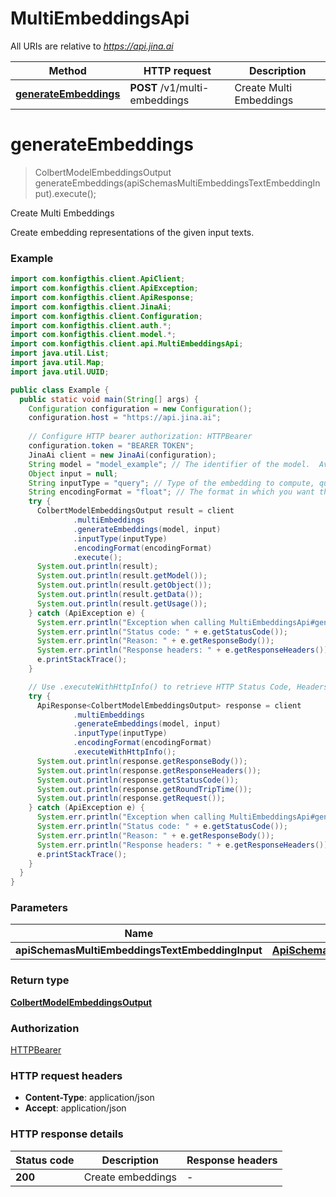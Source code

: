 # MultiEmbeddingsApi

All URIs are relative to *https://api.jina.ai*

| Method | HTTP request | Description |
|------------- | ------------- | -------------|
| [**generateEmbeddings**](MultiEmbeddingsApi.md#generateEmbeddings) | **POST** /v1/multi-embeddings | Create Multi Embeddings |


<a name="generateEmbeddings"></a>
# **generateEmbeddings**
> ColbertModelEmbeddingsOutput generateEmbeddings(apiSchemasMultiEmbeddingsTextEmbeddingInput).execute();

Create Multi Embeddings

Create embedding representations of the given input texts.

### Example
```java
import com.konfigthis.client.ApiClient;
import com.konfigthis.client.ApiException;
import com.konfigthis.client.ApiResponse;
import com.konfigthis.client.JinaAi;
import com.konfigthis.client.Configuration;
import com.konfigthis.client.auth.*;
import com.konfigthis.client.model.*;
import com.konfigthis.client.api.MultiEmbeddingsApi;
import java.util.List;
import java.util.Map;
import java.util.UUID;

public class Example {
  public static void main(String[] args) {
    Configuration configuration = new Configuration();
    configuration.host = "https://api.jina.ai";
    
    // Configure HTTP bearer authorization: HTTPBearer
    configuration.token = "BEARER TOKEN";
    JinaAi client = new JinaAi(configuration);
    String model = "model_example"; // The identifier of the model.  Available models and corresponding param size and dimension: - `jina-embedding-t-en-v1`, 14m, 312 - `jina-embedding-s-en-v1`, 35m, 512 (default) - `jina-embedding-b-en-v1`, 110m, 768 - `jina-embedding-l-en-v1`, 330, 1024  For more information, please checkout our [technical blog](https://arxiv.org/abs/2307.11224). 
    Object input = null;
    String inputType = "query"; // Type of the embedding to compute, query or document
    String encodingFormat = "float"; // The format in which you want the embeddings to be returned.Possible value are `float` and `base64`. Defaults to `float`
    try {
      ColbertModelEmbeddingsOutput result = client
              .multiEmbeddings
              .generateEmbeddings(model, input)
              .inputType(inputType)
              .encodingFormat(encodingFormat)
              .execute();
      System.out.println(result);
      System.out.println(result.getModel());
      System.out.println(result.getObject());
      System.out.println(result.getData());
      System.out.println(result.getUsage());
    } catch (ApiException e) {
      System.err.println("Exception when calling MultiEmbeddingsApi#generateEmbeddings");
      System.err.println("Status code: " + e.getStatusCode());
      System.err.println("Reason: " + e.getResponseBody());
      System.err.println("Response headers: " + e.getResponseHeaders());
      e.printStackTrace();
    }

    // Use .executeWithHttpInfo() to retrieve HTTP Status Code, Headers and Request
    try {
      ApiResponse<ColbertModelEmbeddingsOutput> response = client
              .multiEmbeddings
              .generateEmbeddings(model, input)
              .inputType(inputType)
              .encodingFormat(encodingFormat)
              .executeWithHttpInfo();
      System.out.println(response.getResponseBody());
      System.out.println(response.getResponseHeaders());
      System.out.println(response.getStatusCode());
      System.out.println(response.getRoundTripTime());
      System.out.println(response.getRequest());
    } catch (ApiException e) {
      System.err.println("Exception when calling MultiEmbeddingsApi#generateEmbeddings");
      System.err.println("Status code: " + e.getStatusCode());
      System.err.println("Reason: " + e.getResponseBody());
      System.err.println("Response headers: " + e.getResponseHeaders());
      e.printStackTrace();
    }
  }
}

```

### Parameters

| Name | Type | Description  | Notes |
|------------- | ------------- | ------------- | -------------|
| **apiSchemasMultiEmbeddingsTextEmbeddingInput** | [**ApiSchemasMultiEmbeddingsTextEmbeddingInput**](ApiSchemasMultiEmbeddingsTextEmbeddingInput.md)|  | |

### Return type

[**ColbertModelEmbeddingsOutput**](ColbertModelEmbeddingsOutput.md)

### Authorization

[HTTPBearer](../README.md#HTTPBearer)

### HTTP request headers

 - **Content-Type**: application/json
 - **Accept**: application/json

### HTTP response details
| Status code | Description | Response headers |
|-------------|-------------|------------------|
| **200** | Create embeddings |  -  |

